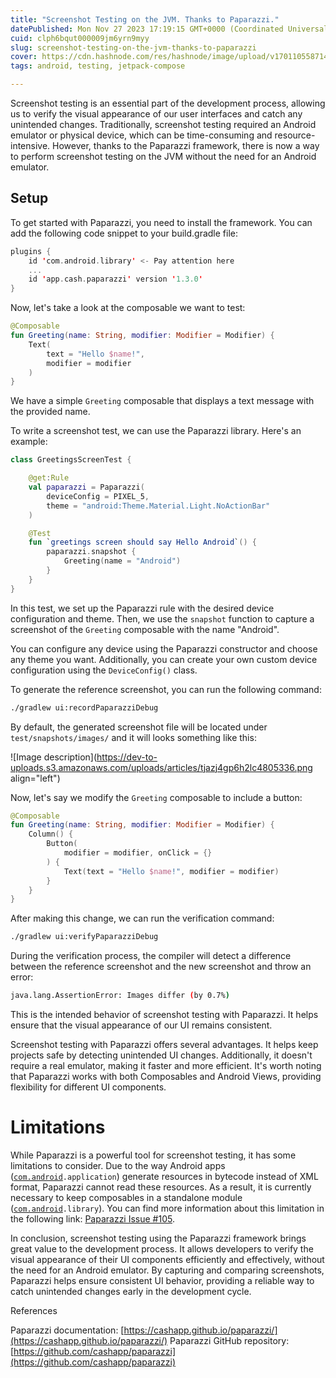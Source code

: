 ```yaml
---
title: "Screenshot Testing on the JVM. Thanks to Paparazzi."
datePublished: Mon Nov 27 2023 17:19:15 GMT+0000 (Coordinated Universal Time)
cuid: clph6bqut000009jm6yrn9myy
slug: screenshot-testing-on-the-jvm-thanks-to-paparazzi
cover: https://cdn.hashnode.com/res/hashnode/image/upload/v1701105587148/c75bd668-f51d-4994-84b5-3b9d0a29d13b.webp
tags: android, testing, jetpack-compose

---
```


Screenshot testing is an essential part of the development process, allowing us to verify the visual appearance of our user interfaces and catch any unintended changes. Traditionally, screenshot testing required an Android emulator or physical device, which can be time-consuming and resource-intensive. However, thanks to the Paparazzi framework, there is now a way to perform screenshot testing on the JVM without the need for an Android emulator.

## Setup

To get started with Paparazzi, you need to install the framework. You can add the following code snippet to your build.gradle file:

```kotlin
plugins {
    id 'com.android.library' <- Pay attention here
    ...
    id 'app.cash.paparazzi' version '1.3.0'
}
```

Now, let's take a look at the composable we want to test:

```kotlin
@Composable
fun Greeting(name: String, modifier: Modifier = Modifier) {
    Text(
        text = "Hello $name!",
        modifier = modifier
    )
}
```

We have a simple `Greeting` composable that displays a text message with the provided name.

To write a screenshot test, we can use the Paparazzi library. Here's an example:

```kotlin
class GreetingsScreenTest {

    @get:Rule
    val paparazzi = Paparazzi(
        deviceConfig = PIXEL_5,
        theme = "android:Theme.Material.Light.NoActionBar"
    )

    @Test
    fun `greetings screen should say Hello Android`() {
        paparazzi.snapshot {
            Greeting(name = "Android")
        }
    }
}
```

In this test, we set up the Paparazzi rule with the desired device configuration and theme. Then, we use the `snapshot` function to capture a screenshot of the `Greeting` composable with the name "Android".

You can configure any device using the Paparazzi constructor and choose any theme you want. Additionally, you can create your own custom device configuration using the `DeviceConfig()` class.

To generate the reference screenshot, you can run the following command:

```bash
./gradlew ui:recordPaparazziDebug
```

By default, the generated screenshot file will be located under `test/snapshots/images/` and it will looks something like this:

![Image description](https://dev-to-uploads.s3.amazonaws.com/uploads/articles/tjazj4gp6h2lc4805336.png align="left")

Now, let's say we modify the `Greeting` composable to include a button:

```kotlin
@Composable
fun Greeting(name: String, modifier: Modifier = Modifier) {
    Column() {
        Button(
            modifier = modifier, onClick = {}
        ) {
            Text(text = "Hello $name!", modifier = modifier)
        }
    }
}
```

After making this change, we can run the verification command:

```bash
./gradlew ui:verifyPaparazziDebug
```

During the verification process, the compiler will detect a difference between the reference screenshot and the new screenshot and throw an error:

```bash
java.lang.AssertionError: Images differ (by 0.7%)
```

This is the intended behavior of screenshot testing with Paparazzi. It helps ensure that the visual appearance of our UI remains consistent.

Screenshot testing with Paparazzi offers several advantages. It helps keep projects safe by detecting unintended UI changes. Additionally, it doesn't require a real emulator, making it faster and more efficient. It's worth noting that Paparazzi works with both Composables and Android Views, providing flexibility for different UI components.

# Limitations

While Paparazzi is a powerful tool for screenshot testing, it has some limitations to consider. Due to the way Android apps ([`com.android`](http://com.android)`.application`) generate resources in bytecode instead of XML format, Paparazzi cannot read these resources. As a result, it is currently necessary to keep composables in a standalone module ([`com.android`](http://com.android)`.library`). You can find more information about this limitation in the following link: [Paparazzi Issue #105](https://github.com/cashapp/paparazzi/issues/105).

In conclusion, screenshot testing using the Paparazzi framework brings great value to the development process. It allows developers to verify the visual appearance of their UI components efficiently and effectively, without the need for an Android emulator. By capturing and comparing screenshots, Paparazzi helps ensure consistent UI behavior, providing a reliable way to catch unintended changes early in the development cycle.

References

Paparazzi documentation: [https://cashapp.github.io/paparazzi/](https://cashapp.github.io/paparazzi/) Paparazzi GitHub repository: [https://github.com/cashapp/paparazzi](https://github.com/cashapp/paparazzi)